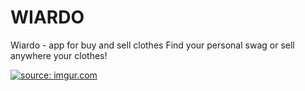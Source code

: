 # WIARDO
Wiardo - app for buy and sell clothes
Find your personal swag or sell anywhere your clothes!

<a href="https://imgur.com/BTCjCaf"><img src="https://imgur.com/BTCjCaf" title="source: imgur.com" /></a>
